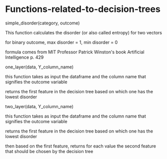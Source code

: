 # Functions-related-to-decision-trees
simple_disorder(category, outcome)

This function calculates the disorder (or also called entropy) for two vectors

for binary outcome, max disorder = 1, min disorder = 0 

formula comes from MIT Professor Patrick Winston's book Artificial Intelligence p. 429 
 

one_layer(data, Y_column_name)

this function takes as input the dataframe and the column name that signifies the outcome variable 

returns the first feature in the decision tree based on which one has the lowest disorder 


two_layer(data, Y_column_name)

this function takes as input the dataframe and the column name that signifies the outcome variable 

returns the first feature in the decision tree based on which one has the lowest disorder 

then based on the first feature, returns for each value the second feature that should be chosen by the decision tree 
